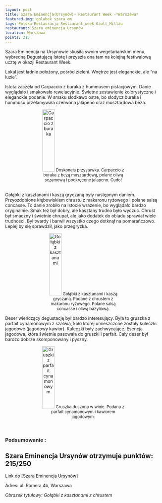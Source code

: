 ```yaml
---
layout: post
title: Szara Eminencja(Ursynów)- Restaurant Week -*Warszawa*
featured-img: golabek_szara_em
tags: Polska Restauracja Restaurant_week Gault_Millau
restaurant: Szara_eminencja_Ursynów
location: Warszawa
points: 215
---
```

Szara Eminencja na Ursynowie skusiła swoim wegetariańskim menu, wybredną
Degustującą Istotę i przyszła ona tam na kolejną festiwalową ucztę w okazji Restaurant Week.

Lokal jest ładnie położony, pośród zieleni. Wnętrze jest eleganckie, ale “na luzie”.

Istota zaczęła od Carpaccio z buraka z hummusem pistacjowym.
 Danie wyglądało i smakowało rewelacyjnie. Świetne zestawienie kolorystyczne i eleganckie podanie.
  W smaku słodkawo ostre, bo słodycz buraka i hummusu przełamywała czerwona jalapeno oraz musztardowa beza.

<center><div style="width:55%">
  <img src="{{site.url}}/assets/img/posts/carpaccio_burak.jpg" alt="Carpaccio z buraka" height="200px" width="40px" />
  <font size="2">
      Doskonała przystawka. Carpaccio z buraka z bezą musztardową, polane oliwą sezamową i podkręcone jalapeno. Cudo!
  </font>
</div></center>
<br />

Gołąbki z kasztanami i kaszą gryczaną były następnym daniem.
 Przyozdobione kłębowiskiem chrustu z makaronu ryżowego i polane salsą concasse.
 To danie zrobiło na Istocie wrażenie, bo wyglądało bardzo oryginalnie. Smak też był dobry,
 ale kasztany trudno było wyczuć. Chrust był smaczny i świetnie chrupał, ale jako dodatek do obiadu sprawiał wiele
  trudności. Był twardy i barwił wszystko czego dotknął na pomarańczowo. Lepiej by się sprawdził, jako przegryzka.
<center><div style="width:45%">
  <img src="{{site.url}}/assets/img/posts/galabki_szara_em.jpg" alt="Gołąbki z kasztanami" height="200px" width="40px" />

  <font size="2">
Gołąbki z kasztanami i kaszą gryczaną. Podane z chrustem z makaronu ryżowego. Polane salsą concasse i oliwą bazyliową.
  </font>
</div></center>

Deser wieńczący degustację był bardzo interesujący. Była to gruszka z parfait cynamonowym z szałwią,
koło której umieszczone zostały kuleczki jagodowe (jagodowy kawior). Kuleczki były zachwycające.
 Esencja jagodowa, która świetnie pasowała do gruszki i parfait. Cały deser był bardzo dobrze skomponowany i pyszny.

 <center><div style="width:55%">
  <img src="{{site.url}}/assets/img/posts/gruszka_w_winie.jpg" alt="Gruszki z parfait cynamonowym" height="200px" width="40px" />

  <font size="2">
Gruszka duszona w winie. Podana z parfait cynamonowym i kawiorem jagodowym.
  </font>
</div></center>
<br />&ensp;&ensp;&ensp;

### Podsumowanie :

## Szara Eminencja Ursynów otrzymuje punktów: **215/250**
Link do [Szara Eminencja Ursynów]

Adres: ul. Romera 4b, Warszawa

_Obrazek tytułowy: Gołąbki z kasztanami z chrustem_

[Szara_Eminencja_Ursynów]: http://ursynow.szaraeminencja.com/pl/oferta


